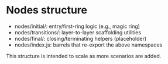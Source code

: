 # Nodes structure

- nodes/initial/: entry/first-ring logic (e.g., magic ring)
- nodes/transitions/: layer-to-layer scaffolding utilities
- nodes/final/: closing/terminating helpers (placeholder)
- nodes/index.js: barrels that re-export the above namespaces

This structure is intended to scale as more scenarios are added.
